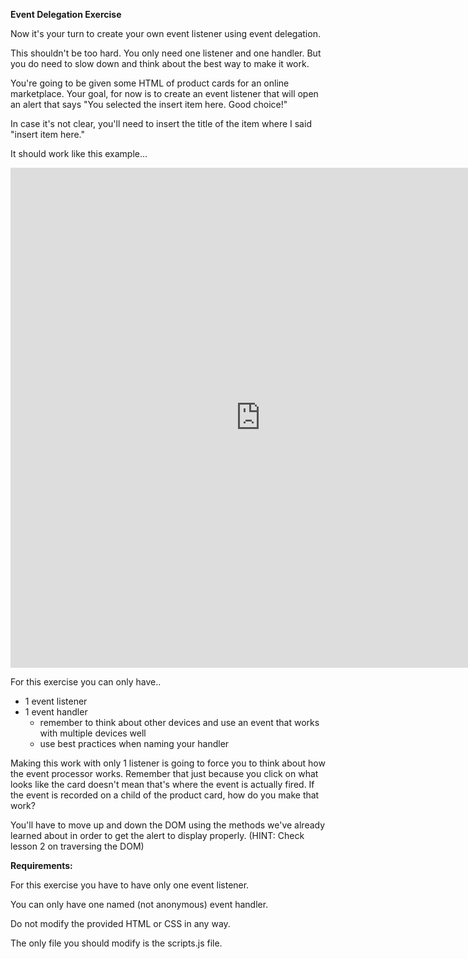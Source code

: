 **Event Delegation Exercise**

Now it's your turn to create your own event listener using event delegation.

This shouldn't be too hard. You only need one listener and one handler. But you do need to slow down and think about the best way to make it work.

You're going to be given some HTML of product cards for an online marketplace. Your goal, for now is to create an event listener that will open an alert that says "You selected the insert item here. Good choice!"

In case it's not clear, you'll need to insert the title of the item where I said "insert item here."

It should work like this example...

<iframe width="800" height="800" src="https://www.youtube.com/embed/sSqQczBOi3I" title="" frameborder="0" allow="accelerometer; autoplay; clipboard-write; encrypted-media; gyroscope; picture-in-picture; web-share" referrerpolicy="strict-origin-when-cross-origin" allowfullscreen></iframe>

For this exercise you can only have..
- 1 event listener
- 1 event handler
  - remember to think about other devices and use an event that works with multiple devices well
  - use best practices when naming your handler

Making this work with only 1 listener is going to force you to think about how the event processor works. Remember that just because you click on what looks like the card doesn't mean that's where the event is actually fired. If the event is recorded on a child of the product card, how do you make that work?

You'll have to move up and down the DOM using the methods we've already learned about in order to get the alert to display properly. (HINT: Check lesson 2 on traversing the DOM)

**Requirements:**

For this exercise you have to have only one event listener.

You can only have one named (not anonymous) event handler.

Do not modify the provided HTML or CSS in any way.

The only file you should modify is the scripts.js file.